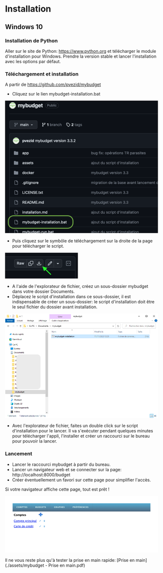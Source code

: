 # Installation

## Windows 10

### Installation de Python

Aller sur le site de Python: https://www.python.org et télécharger le module d'installation pour Windows. Prendre la version stable et lancer l'installation avec les options par défaut.

### Téléchargement et installation

A partir de https://github.com/pvezid/mybudget

* Cliquez sur le lien mybudget-installation.bat

![Capture d'écran du lien vers mybudget-installation.bat](./assets/fichier-install.png)

* Puis cliquez sur le symbôle de téléchargement sur la droite de la page pour télécharger le script.

![Capture d'écran du symbôle de téléchargement](./assets/bouton-telech.png)

* A l'aide de l'explorateur de fichier, créez un sous-dossier mybudget dans votre dossier Documents.
* Déplacez le script d'installation dans ce sous-dossier, il est indispensable de créer un sous-dossier: le script d'installation doit être le seul fichier du dossier avant installation.

![Capture d'écran de la préparation pour installer l'appli](./assets/install.png)

* Avec l'explorateur de fichier, faites un double click sur le script d'installation pour le lancer. Il va s'exécuter pendant quelques minutes pour télécharger l'appli, l'installer et créer un raccourci sur le bureau pour pouvoir la lancer.

### Lancement

* Lancer le raccourci mybudget à partir du bureau.
* Lancer un navigateur web et se connecter sur la page: http://localhost:8000/budget
* Créer éventuellement un favori sur cette page pour simplifier l'accès.

Si votre navigateur affiche cette page, tout est prêt !

![Capture d'écran de la page d'entrée de l'appli](./assets/mybudget.png)

Il ne vous reste plus qu'à tester la prise en main rapide: [Prise en main](./assets/mybudget - Prise en main.pdf)
